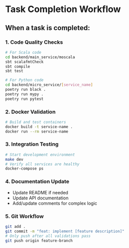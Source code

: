 # Task Completion Workflow

## When a task is completed:

### 1. Code Quality Checks
```bash
# For Scala code
cd backend/main_service/moscala
sbt scalafmtCheck
sbt compile
sbt test

# For Python code  
cd backend/micro_service/[service_name]
poetry run black .
poetry run mypy .
poetry run pytest
```

### 2. Docker Validation
```bash
# Build and test containers
docker build -t service-name .
docker run --rm service-name
```

### 3. Integration Testing
```bash
# Start development environment
make dev
# Verify all services are healthy
docker-compose ps
```

### 4. Documentation Update
- Update README if needed
- Update API documentation
- Add/update comments for complex logic

### 5. Git Workflow
```bash
git add .
git commit -m "feat: implement [feature description]"
# Only push after all validations pass
git push origin feature-branch
```